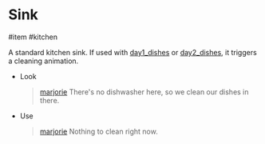 # Sink

#item #kitchen 

A standard kitchen sink. If used with [day1_dishes](items/day1_dishes.md) or [day2_dishes](items/day2_dishes.md), it triggers a cleaning animation.

- Look
	
	> [marjorie](../characters/marjorie.md)
	> There's no dishwasher here, so we clean our dishes in there.
	
- Use
	
	> [marjorie](../characters/marjorie.md)
	> Nothing to clean right now.